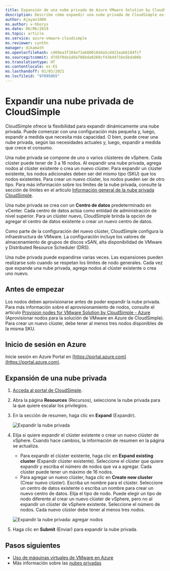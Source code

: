 ```yaml
---
title: Expansión de una nube privada de Azure VMware Solution by CloudSimple
description: Describe cómo expandir una nube privada de CloudSimple existente para agregar capacidad en un clúster nuevo o existente
author: Ajayan1008
ms.author: v-hborys
ms.date: 06/06/2019
ms.topic: article
ms.service: azure-vmware-cloudsimple
ms.reviewer: cynthn
manager: dikamath
ms.openlocfilehash: c469ea3f104e71eb80010d4a5cd421eab6184fcf
ms.sourcegitcommit: d7d5f0da1dda786bda0260cf43bd4716e5bda08b
ms.translationtype: HT
ms.contentlocale: es-ES
ms.lasthandoff: 01/05/2021
ms.locfileid: "97895865"
---
```

# <a name="expand-a-cloudsimple-private-cloud"></a>Expandir una nube privada de CloudSimple

CloudSimple ofrece la flexibilidad para expandir dinámicamente una nube privada. Puede comenzar con una configuración más pequeña y, luego, expandir a medida que necesita más capacidad. O bien, puede crear una nube privada, según las necesidades actuales y, luego, expandir a medida que crece el consumo.

Una nube privada se compone de uno o varios clústeres de vSphere. Cada clúster puede tener de 3 a 16 nodos.  Al expandir una nube privada, agrega nodos al clúster existente o crea un nuevo clúster. Para expandir un clúster existente, los nodos adicionales deben ser del mismo tipo (SKU) que los nodos existentes. Para crear un nuevo clúster, los nodos pueden ser de otro tipo. Para más información sobre los límites de la nube privada, consulte la sección de límites en el artículo [Información general de la nube privada CloudSimple](cloudsimple-private-cloud.md).

Una nube privada se crea con un **Centro de datos** predeterminado en vCenter.  Cada centro de datos actúa como entidad de administración de nivel superior.  Para un clúster nuevo, CloudSimple brinda la opción de agregar el centro de datos existente o crear un nuevo centro de datos.

Como parte de la configuración del nuevo clúster, CloudSimple configura la infraestructura de VMware.  La configuración incluye los valores de almacenamiento de grupos de discos vSAN, alta disponibilidad de VMware y Distributed Resource Scheduler (DRS).

Una nube privada puede expandirse varias veces. Las expansiones pueden realizarse solo cuando se respetan los límites de nodo generales. Cada vez que expande una nube privada, agrega nodos al clúster existente o crea uno nuevo.

## <a name="before-you-begin"></a>Antes de empezar

Los nodos deben aprovisionarse antes de poder expandir la nube privada.  Para más información sobre el aprovisionamiento de nodos, consulte el artículo [Provision nodes for VMware Solution by CloudSimple - Azure](create-nodes.md) (Aprovisionar nodos para la solución de VMware en Azure de CloudSimple).  Para crear un nuevo clúster, debe tener al menos tres nodos disponibles de la misma SKU.

## <a name="sign-in-to-azure"></a>Inicio de sesión en Azure

Inicie sesión en Azure Portal en [https://portal.azure.com](https://portal.azure.com).

## <a name="expand-a-private-cloud"></a>Expansión de una nube privada

1. [Acceda al portal de CloudSimple](access-cloudsimple-portal.md).

2. Abra la página **Resources** (Recursos), seleccione la nube privada para la que quiere escalar los privilegios.

3. En la sección de resumen, haga clic en **Expand** (Expandir).

    ![Expandir la nube privada](media/resources-expand-private-cloud.png)

4. Elija si quiere expandir el clúster existente o crear un nuevo clúster de vSphere. Cuando hace cambios, la información de resumen en la página se actualiza.

    * Para expandir el clúster existente, haga clic en **Expand existing cluster** (Expandir clúster existente). Seleccione el clúster que quiere expandir y escriba el número de nodos que va a agregar. Cada clúster puede tener un máximo de 16 nodos.
    * Para agregar un nuevo clúster, haga clic en **Create new cluster** (Crear nuevo clúster). Escriba un nombre para el clúster. Seleccione un centro de datos existente o escriba un nombre para crear un nuevo centro de datos. Elija el tipo de nodo. Puede elegir un tipo de nodo diferente al crear un nuevo clúster de vSphere, pero no al expandir un clúster de vSphere existente. Seleccione el número de nodos. Cada nuevo clúster debe tener al menos tres nodos.

    ![Expandir la nube privada: agregar nodos](media/resources-expand-private-cloud-add-nodes.png)

5. Haga clic en **Submit** (Enviar) para expandir la nube privada.

## <a name="next-steps"></a>Pasos siguientes

* [Uso de máquinas virtuales de VMware en Azure](quickstart-create-vmware-virtual-machine.md)
* Más información sobre las [nubes privadas](cloudsimple-private-cloud.md)